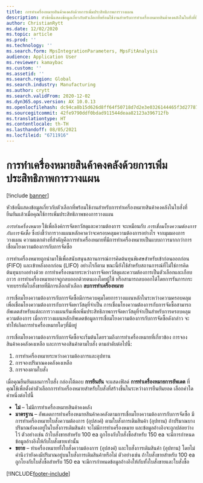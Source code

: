 ```yaml
---
title: การทำเครื่องหมายสินค้าคงคลังด้วยการเพิ่มประสิทธิภาพการวางแผน
description: หัวข้อนี้แสดงข้อมูลเกี่ยวกับตัวเลือกที่พร้อมใช้งานสำหรับการทำเครื่องหมายสินค้าคงคลังในใบสั่งที่ยืนยันแล้วเมื่อคุณใช้การเพิ่มประสิทธิภาพของการวางแผน
author: ChristianRytt
ms.date: 12/02/2020
ms.topic: article
ms.prod: ''
ms.technology: ''
ms.search.form: MpsIntegrationParameters, MpsFitAnalysis
audience: Application User
ms.reviewer: kamaybac
ms.custom: ''
ms.assetid: ''
ms.search.region: Global
ms.search.industry: Manufacturing
ms.author: crytt
ms.search.validFrom: 2020-12-02
ms.dyn365.ops.version: AX 10.0.13
ms.openlocfilehash: dc94ca8b15d626d8ff64f50718d7d2e3e0326144465f3d27787805220842849f
ms.sourcegitcommit: 42fe9790ddf0bdad911544deaa82123a396712fb
ms.translationtype: HT
ms.contentlocale: th-TH
ms.lasthandoff: 08/05/2021
ms.locfileid: "6711916"
---
```

# <a name="inventory-marking-with-planning-optimization"></a>การทำเครื่องหมายสินค้าคงคลังด้วยการเพิ่มประสิทธิภาพการวางแผน

[!include [banner](../../includes/banner.md)]

หัวข้อนี้แสดงข้อมูลเกี่ยวกับตัวเลือกที่พร้อมใช้งานสำหรับการทำเครื่องหมายสินค้าคงคลังในใบสั่งที่ยืนยันแล้วเมื่อคุณใช้การเพิ่มประสิทธิภาพของการวางแผน

*การทำเครื่องหมาย* ใช้เพื่อลิงค์การจัดหาวัสดุและความต้องการ จะเหมือนกับ *การเชื่อมโยงความต้องการกับการจัดซื้อ* ซึ่งบ่งชี้ว่าการวางแผนหลักคาดว่าจะครอบคลุมความต้องการอย่างไร จากมุมมองการวางแผน ความแตกต่างที่สำคัญคือการทำเครื่องหมายที่มีการทำเครื่องหมายเป็นแบบถาวรมากกว่าการเชื่อมโยงความต้องการกับการจัดซื้อ

การทำเครื่องหมายถูกนำมาใช้เพื่อสนับสนุนสถานการณ์การคิดต้นทุนพิเศษสำหรับเข้าก่อนออกก่อน (FIFO) และเข้าหลังออกก่อน (LIFO) อย่างไรก็ตาม ขณะนี้ยังใช้สำหรับสถานการณ์ที่ไม่ใช่การคิดต้นทุนบางอย่างด้วย การทำเครื่องหมายระหว่างการจัดหาวัสดุและความต้องการเป็นตัวเลือกและเกือบถาวร การทำเครื่องหมายอาจถูกลบออกด้วยตนเองโดยผู้ใช้ หรือสามารถลบออกได้โดยการรันการกระจายบรรทัดใบสั่งขายที่มีการเลือกตัวเลือก **ลบการทำเครื่องหมาย**

การเชื่อมโยงความต้องการกับการจัดซื้อมีการควบคุมโดยการวางแผนหลักในระหว่างความครอบคลุมเพื่อเชื่อมโยงความต้องการกับการจัดหาวัสดุที่จำเป็น การเชื่อมโยงความต้องการกับการจัดซื้อสามารถอัพเดตสำหรับแต่ละการวางแผนรันเพื่อเพิ่มประสิทธิภาพการจัดหาวัสดุที่จำเป็นสำหรับการครอบคลุมความต้องการ เมื่อการวางแผนหลักอัพเดตข้อมูลการเชื่อมโยงความต้องการกับการจัดซื้อดังกล่าว จะทำให้เกิดการทำเครื่องหมายใดๆที่มีอยู่

การเชื่อมโยงความต้องการกับการจัดซื้อจะเริ่มต้นโดยรวมถึงการทำเครื่องหมายที่เกี่ยวข้อง การจองสินค้าคงคลังคงเหลือ และการจองสินค้าตามใบสั่ง ตามลำดับต่อไปนี้:

1. การทำเครื่องหมายระหว่างความต้องการและอุปทาน
1. การจองปริมาณคงคลังคงเหลือ
1. การจองตามใบสั่ง

เมื่อคุณยืนยันแผนการใบสั่ง กล่องโต้ตอบ **การยืนยัน** จะแสดงฟิลด์ **การทำเครื่องหมายการอัพเดต** ที่คุณใช้เพื่อตั้งค่าตัวเลือกการทำเครื่องหมายสำหรับใบสั่งที่สร้างขึ้นในระหว่างการยืนยันยอด เลือกค่าใดค่าหนึ่งต่อไปนี้

- **ไม่** – ไม่มีการทำเครื่องหมายสินค้าคงคลัง
- **มาตรฐาน** – อัพเดตการทำเครื่องหมายสินค้าคงคลังตามการเชื่อมโยงความต้องการกับการจัดซื้อ มีการทำเครื่องหมายใบสั่งความต้องการ (อุปสงค์) ตามใบสั่งการเติมสินค้า (อุปทาน) ถ้าปริมาณบางปริมาณยังคงอยู่ในใบสั่งการเติมสินค้า จะไม่มีการทำเครื่องหมาย และข้อมูลอ้างอิงจะถูกปล่อยว่างไว้ ตัวอย่างเช่น ถ้าใบสั่งขายสำหรับ 100 ea ถูกโยงกับใบสั่งซื้อสำหรับ 150 ea จะมีการกำหนดข้อมูลอ้างอิงให้กับใบสั่งขายเท่านั้น
- **ขยาย** – ทำเครื่องหมายทั้งใบสั่งความต้องการ (อุปสงค์) และใบสั่งการเติมสินค้า (อุปทาน) โดยไม่คำนึงว่ายังคงมีปริมาณอยู่บนใบสั่งการเติมสินค้าหรือไม่ ตัวอย่างเช่น ถ้าใบสั่งขายสำหรับ 100 ea ถูกโยงกับใบสั่งซื้อสำหรับ 150 ea จะมีการกำหนดข้อมูลอ้างอิงให้กับทั้งใบสั่งขายและใบสั่งซื้อ


[!INCLUDE[footer-include](../../../includes/footer-banner.md)]